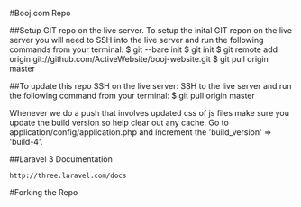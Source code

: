 #Booj.com Repo

##Setup GIT repo on the live server.
	To setup the inital GIT repon on the live server you will need to 
	SSH into the live server and run the following commands from your terminal:
	$ git --bare init
	$ git init
	$ git remote add origin git://github.com/ActiveWebsite/booj-website.git
	$ git pull origin master


##To update this repo SSH on the live server:
	SSH to the live server and run the following command from your terminal:
	$ git pull origin master


Whenever we do a push that involves updated css of js files make sure you update the build version so help clear out any cache. Go to application/config/application.php and increment the 'build_version' => 'build-4'.

##Laravel 3 Documentation

	http://three.laravel.com/docs


#Forking the Repo